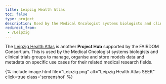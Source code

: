 ```yaml
---
title: Leipzig Health Atlas
toc: false
type: project
description: Used by the Medical Oncologist systems biologists and clinical trials groups.
redirect_from:
 - /Leipzig
---
```




The [Leipzig Health Atlas](https://www.health-atlas.de) is another **Project Hub** supported by the FAIRDOM Consortium. This is used by the Medical Oncologist systems biologists and clinical trials groups to manage, organise and store models data and metadata on specific use cases for their related medical research fields.



{% include image.html file="Leipzig.png" alt="Leipzig Health Atlas SEEK" click=true class='screenshot' %}

